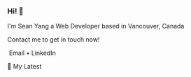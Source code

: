 ### Hi! 👋
I'm Sean Yang
a Web Developer based in Vancouver, Canada

Contact me to get in touch now!

![<LinkedIn>](https://img.shields.io/badge/<LinkedInt>-<Blue>?style=for-the-badge&logo=<LinkedIn>&logoColor=<Blue>)
Email • LinkedIn 

📕 My Latest



<!--
**seanyang20/seanyang20** is a ✨ _special_ ✨ repository because its `README.md` (this file) appears on your GitHub profile.

Here are some ideas to get you started:

- 🔭 I’m currently working on ...
- 🌱 I’m currently learning ...
- 👯 I’m looking to collaborate on ...
- 🤔 I’m looking for help with ...
- 💬 Ask me about ...
- 📫 How to reach me: ...
- 😄 Pronouns: ...
- ⚡ Fun fact: ...
-->
